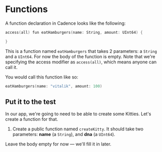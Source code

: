 # Functions

A function declaration in Cadence looks like the following:

```swift
access(all) fun eatHamburgers(name: String, amount: UInt64) {

}
```

This is a function named `eatHamburgers` that takes 2 parameters: a `String` and a `UInt64`. For now the body of the function is empty. Note that we're specifying the access modifier as `access(all)`, which means anyone can call it.

You would call this function like so:

```swift
eatHamburgers(name: "vitalik", amount: 100)
```

## Put it to the test

In our app, we're going to need to be able to create some Kitties. Let's create a function for that.

1. Create a public function named `createKitty`. It should take two parameters: **name** (a `String`), and **dna** (a `UInt64`).

Leave the body empty for now — we'll fill it in later.
